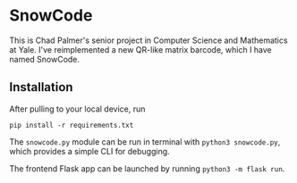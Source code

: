 # SnowCode

This is Chad Palmer's senior project in Computer Science and Mathematics at Yale. I've reimplemented a new QR-like matrix barcode, which I have named SnowCode.

## Installation

After pulling to your local device, run

```
pip install -r requirements.txt
```

The `snowcode.py` module can be run in terminal with `python3 snowcode.py`, which provides a simple CLI for debugging.

The frontend Flask app can be launched by running `python3 -m flask run`.